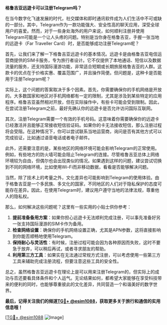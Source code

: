 **格鲁吉亚远遊卡可以注册Telegram吗？**

在当今数字化飞速发展的时代，社交媒体和即时通讯软件成为人们生活中不可或缺的一部分。其中，Telegram作为一款功能强大、安全性高的聊天应用，深受全球用户的喜爱。然而，对于一些身处海外的用户来说，如何顺利注册并使用Telegram可能是一个让人头疼的问题。特别是当你身在格鲁吉亚，手握一张当地的远遊卡（Far Traveller Card）时，是否能够成功注册Telegram呢？

首先，让我们来了解一下格鲁吉亚远遊卡的基本情况。远遊卡是由格鲁吉亚电信运营商提供的SIM卡服务，专为旅行者设计。它不仅提供了本地通话、短信以及数据流量的服务，还支持国际漫游功能，非常适合短期或长期旅居格鲁吉亚的人群。这款卡的优点在于价格实惠、覆盖范围广，并且操作简便。但问题是，这种卡是否能用于注册Telegram呢？

实际上，这个问题的答案取决于多个因素。首先，你需要确保你的手机网络是开放的。大多数国家和地区对手机网络都有一定的限制，尤其是涉及到某些特定的应用程序。格鲁吉亚虽然相对开放，但在实际操作中，有些卡可能会受到限制。因此，在尝试注册Telegram之前，最好先确认你的远遊卡是否允许访问国际互联网。

其次，注册Telegram需要一个有效的手机号码。这意味着你需要确保你的远遊卡已经激活并且能够正常接收短信验证码。如果你的卡无法接收短信，那么注册过程将会受阻。在这种情况下，你可以尝试联系当地运营商，询问是否有其他方式可以完成验证，比如通过语音电话或者电子邮件。

此外，还需要注意的是，某些地区的网络环境可能会影响Telegram的正常使用。例如，有些地方的防火墙可能会阻止Telegram的连接。尽管格鲁吉亚总体上网络环境较为自由，但偶尔也会出现类似的情况。如果遇到这样的问题，建议尝试切换到不同的网络环境，比如使用Wi-Fi而非移动数据，看看是否能够解决问题。

当然，除了技术上的考量之外，文化差异也可能影响到Telegram的使用体验。由于格鲁吉亚是一个多民族、多文化的国家，不同地区的人们对于隐私保护的态度可能存在差异。因此，在使用Telegram时，建议用户遵守当地的法律法规，尊重他人的隐私权。

那么，如何解决这些问题呢？这里有一些实用的小贴士供你参考：

1. **提前准备备用方案**：如果你担心远遊卡无法顺利完成注册，可以事先准备好另一张支持国际漫游的SIM卡作为备用。
2. **检查网络设置**：确保你的手机网络设置正确，尤其是APN参数，这将直接影响到你能否顺畅地使用Telegram。
3. **保持耐心与灵活性**：有时候，注册过程可能会因为各种原因而失败，这时不要急于放弃，可以稍后再试，或者寻求朋友的帮助。
4. **利用第三方工具**：如果实在无法通过常规方式注册，可以考虑使用一些第三方工具来辅助完成注册流程，但要注意这些工具的安全性。

总之，虽然格鲁吉亚远遊卡在理论上是可以用来注册Telegram的，但实际上的成功与否还要看具体条件和个人运气。无论结果如何，都希望大家能够在享受科技带来的便利的同时，也能够尊重彼此的文化差异，共同营造一个和谐美好的数字世界。

**最后，记得关注我们的频道[TG💪+ @esim1088](https://t.me/s/esim1088)，获取更多关于旅行和通信的实用信息哦！**

[[TG💪+ @esim1088](https://t.me/s/esim1088) ![Image](https://i.postimg.cc/4NQfJmqS/Snipaste-2025-05-13-00-14-12.png)]